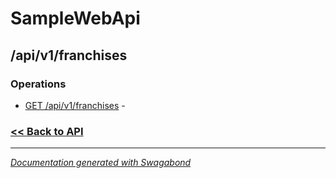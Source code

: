 
# SampleWebApi

## /api/v1/franchises

### Operations

* [GET /api/v1/franchises](../operations/GetApiv1Franchises.md) -  

 






### [<< Back to API](../SampleWebApi.Readme.md)

*** 

*[Documentation generated with Swagabond](https://github.com/jordanbleu/swagabond)*

